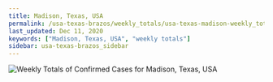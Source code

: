 ```yaml
---
title: Madison, Texas, USA
permalink: /usa-texas-brazos/weekly_totals/usa-texas-madison-weekly_totals.html
last_updated: Dec 11, 2020
keywords: ["Madison, Texas, USA", "weekly totals"]
sidebar: usa-texas-brazos_sidebar
---
```


![Weekly Totals of Confirmed Cases for Madison, Texas, USA](/covid_tracker/images/graphs/usa-texas-madison-weekly_totals_graph.png)
